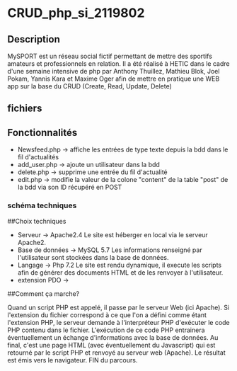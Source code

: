 # CRUD_php_si_2119802

## Description

MySPORT est un réseau social fictif permettant de mettre des sportifs amateurs et professionnels en relation. Il a été réalisé à HETIC dans le cadre d'une semaine intensive de php par Anthony Thuillez, Mathieu Blok, Joel Pokam, Yannis Kara et Maxime Oger afin de mettre en pratique une WEB app sur la base du CRUD (Create, Read, Update, Delete)

## fichiers



## Fonctionnalités

* Newsfeed.php -> affiche les entrées de type texte depuis la bdd dans le fil d'actualités
* add_user.php -> ajoute un utilisateur dans la bdd
* delete.php -> supprime une entrée du fil d'actualité
* edit.php -> modifie la valeur de la colone "content" de la table "post" de la bdd via son ID récupéré en POST

### schéma techniques



##Choix techniques

* Serveur -> Apache2.4
Le site est héberger en local via le serveur Apache2.
* Base de données -> MySQL 5.7
Les informations renseigné par l'utilisateur sont stockées dans la base de données.
* Langage -> Php 7.2
Le site est rendu dynamique, il execute les scripts afin de générer des documents HTML et de les renvoyer à l'utilisateur.
* extension PDO ->

##Comment ça marche?

Quand un script PHP est appelé, il passe par le serveur Web (ici Apache). Si l'extension du fichier correspond à ce que l'on a défini comme étant
l'extension PHP, le serveur demande à l'interpréteur PHP d'exécuter le code PHP contenu dans le fichier. L'exécution de ce code PHP entrainera
éventuellement un échange d'informations avec la base de données. Au final, c'est une page HTML (avec éventuellement du Javascript) qui est retourné
par le script PHP et renvoyé au serveur web (Apache). Le résultat est émis vers le navigateur. FIN du parcours.
